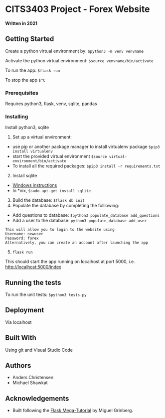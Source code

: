 # CITS3403 Project - Forex Website
#### Written in 2021

## Getting Started
Create a python virtual environment by: `$python3 -m venv venvname`

Activate the python virtual environment: `$source venvname/bin/activate`

To run the app: `$flask run`

To stop the app `$^C`

### Prerequisites
Requires python3, flask, venv, sqlite, pandas

### Installing
Install python3, sqlite

1. Set up a virtual environment:
 - use pip or another package manager to install virtualenv package `$pip3 install virtualenv`
 - start the provided virtual environment
   `$source virtual-environment/bin/activate`
 - To install all the required packages: `$pip3 install -r requirements.txt`
2. Install sqlite
 - [Windows instructions](http://www.sqlitetutorial.net/download-install-sqlite/)
 - In \*nix, `$sudo apt-get install sqlite`
3. Build the database: `$flask db init`
4. Populate the database by completing the folllowing:
 - Add questions to database: `$python3 populate_database add_questions`
 - Add a user to the database: `python3 populate_database add_user`
```
This will allow you to login to the website using 
Username: newuser
Password: forex
Alternatively, you can create an account after launching the app
```
5. `flask run`

This should start the app running on localhost at port 5000, i.e. [http://localhost:5000/index](http://localhost:5000/index)

## Running the tests
To run the unit tests: `$python3 tests.py`

## Deployment
Via localhost

## Built With
Using git and Visual Studio Code

## Authors
 - Anders Christensen
 - Michael Shawkat

## Acknowledgements
 - Built following the [Flask Mega-Tutorial](https://blog.miguelgrinberg.com/post/the-flask-mega-tutorial-part-i-hello-world) by Miguel Grinberg.






